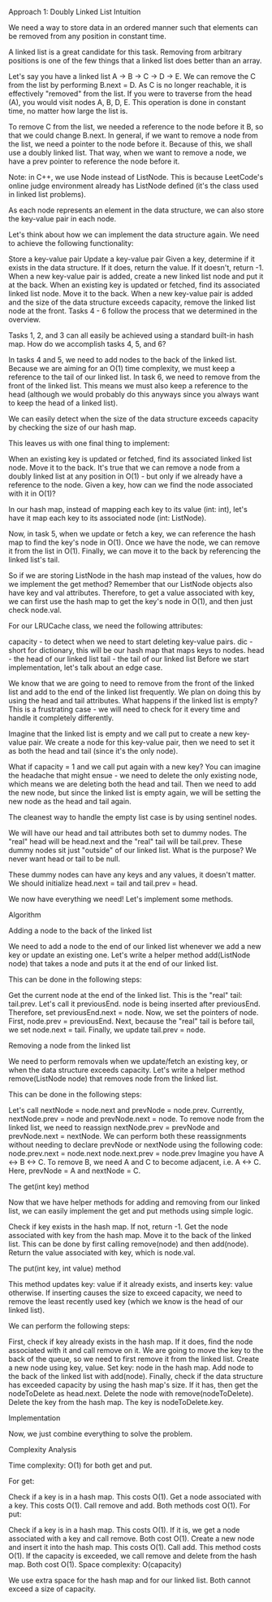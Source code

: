 Approach 1: Doubly Linked List
Intuition

We need a way to store data in an ordered manner such that elements can be removed from any position in constant time.

A linked list is a great candidate for this task. Removing from arbitrary positions is one of the few things that a linked list does better than an array.

Let's say you have a linked list A -> B -> C -> D -> E. We can remove the C from the list by performing B.next = D. As C is no longer reachable, it is effectively "removed" from the list. If you were to traverse from the head (A), you would visit nodes A, B, D, E. This operation is done in constant time, no matter how large the list is.

To remove C from the list, we needed a reference to the node before it B, so that we could change B.next. In general, if we want to remove a node from the list, we need a pointer to the node before it. Because of this, we shall use a doubly linked list. That way, when we want to remove a node, we have a prev pointer to reference the node before it.


Note: in C++, we use Node instead of ListNode. This is because LeetCode's online judge environment already has ListNode defined (it's the class used in linked list problems).

As each node represents an element in the data structure, we can also store the key-value pair in each node.

Let's think about how we can implement the data structure again. We need to achieve the following functionality:

Store a key-value pair
Update a key-value pair
Given a key, determine if it exists in the data structure. If it does, return the value. If it doesn't, return -1.
When a new key-value pair is added, create a new linked list node and put it at the back.
When an existing key is updated or fetched, find its associated linked list node. Move it to the back.
When a new key-value pair is added and the size of the data structure exceeds capacity, remove the linked list node at the front.
Tasks 4 - 6 follow the process that we determined in the overview.

Tasks 1, 2, and 3 can all easily be achieved using a standard built-in hash map. How do we accomplish tasks 4, 5, and 6?

In tasks 4 and 5, we need to add nodes to the back of the linked list. Because we are aiming for an O(1) time complexity, we must keep a reference to the tail of our linked list. In task 6, we need to remove from the front of the linked list. This means we must also keep a reference to the head (although we would probably do this anyways since you always want to keep the head of a linked list).

We can easily detect when the size of the data structure exceeds capacity by checking the size of our hash map.

This leaves us with one final thing to implement:

When an existing key is updated or fetched, find its associated linked list node. Move it to the back.
It's true that we can remove a node from a doubly linked list at any position in O(1) - but only if we already have a reference to the node. Given a key, how can we find the node associated with it in O(1)?

In our hash map, instead of mapping each key to its value (int: int), let's have it map each key to its associated node (int: ListNode).

Now, in task 5, when we update or fetch a key, we can reference the hash map to find the key's node in O(1). Once we have the node, we can remove it from the list in O(1). Finally, we can move it to the back by referencing the linked list's tail.

So if we are storing ListNode in the hash map instead of the values, how do we implement the get method? Remember that our ListNode objects also have key and val attributes. Therefore, to get a value associated with key, we can first use the hash map to get the key's node in O(1), and then just check node.val.

For our LRUCache class, we need the following attributes:

capacity - to detect when we need to start deleting key-value pairs.
dic - short for dictionary, this will be our hash map that maps keys to nodes.
head - the head of our linked list
tail - the tail of our linked list
Before we start implementation, let's talk about an edge case.

We know that we are going to need to remove from the front of the linked list and add to the end of the linked list frequently. We plan on doing this by using the head and tail attributes. What happens if the linked list is empty? This is a frustrating case - we will need to check for it every time and handle it completely differently.

Imagine that the linked list is empty and we call put to create a new key-value pair. We create a node for this key-value pair, then we need to set it as both the head and tail (since it's the only node).

What if capacity = 1 and we call put again with a new key? You can imagine the headache that might ensue - we need to delete the only existing node, which means we are deleting both the head and tail. Then we need to add the new node, but since the linked list is empty again, we will be setting the new node as the head and tail again.

The cleanest way to handle the empty list case is by using sentinel nodes.

We will have our head and tail attributes both set to dummy nodes. The "real" head will be head.next and the "real" tail will be tail.prev. These dummy nodes sit just "outside" of our linked list. What is the purpose? We never want head or tail to be null.



These dummy nodes can have any keys and any values, it doesn't matter. We should initialize head.next = tail and tail.prev = head.

We now have everything we need! Let's implement some methods.

Algorithm

Adding a node to the back of the linked list

We need to add a node to the end of our linked list whenever we add a new key or update an existing one. Let's write a helper method add(ListNode node) that takes a node and puts it at the end of our linked list.

This can be done in the following steps:

Get the current node at the end of the linked list. This is the "real" tail: tail.prev. Let's call it previousEnd.
node is being inserted after previousEnd. Therefore, set previousEnd.next = node.
Now, we set the pointers of node. First, node.prev = previousEnd.
Next, because the "real" tail is before tail, we set node.next = tail.
Finally, we update tail.prev = node.

Removing a node from the linked list

We need to perform removals when we update/fetch an existing key, or when the data structure exceeds capacity. Let's write a helper method remove(ListNode node) that removes node from the linked list.

This can be done in the following steps:

Let's call nextNode = node.next and prevNode = node.prev. Currently, nextNode.prev = node and prevNode.next = node. To remove node from the linked list, we need to reassign nextNode.prev = prevNode and prevNode.next = nextNode.
We can perform both these reassignments without needing to declare prevNode or nextNode using the following code:
node.prev.next = node.next
node.next.prev = node.prev
Imagine you have A <-> B <-> C. To remove B, we need A and C to become adjacent, i.e. A <-> C. Here, prevNode = A and nextNode = C.


The get(int key) method

Now that we have helper methods for adding and removing from our linked list, we can easily implement the get and put methods using simple logic.

Check if key exists in the hash map. If not, return -1.
Get the node associated with key from the hash map.
Move it to the back of the linked list. This can be done by first calling remove(node) and then add(node).
Return the value associated with key, which is node.val.

The put(int key, int value) method

This method updates key: value if it already exists, and inserts key: value otherwise. If inserting causes the size to exceed capacity, we need to remove the least recently used key (which we know is the head of our linked list).

We can perform the following steps:

First, check if key already exists in the hash map. If it does, find the node associated with it and call remove on it. We are going to move the key to the back of the queue, so we need to first remove it from the linked list.
Create a new node using key, value.
Set key: node in the hash map.
Add node to the back of the linked list with add(node).
Finally, check if the data structure has exceeded capacity by using the hash map's size.
If it has, then get the nodeToDelete as head.next.
Delete the node with remove(nodeToDelete).
Delete the key from the hash map. The key is nodeToDelete.key.

Implementation

Now, we just combine everything to solve the problem.


Complexity Analysis

Time complexity: O(1) for both get and put.

For get:

Check if a key is in a hash map. This costs O(1).
Get a node associated with a key. This costs O(1).
Call remove and add. Both methods cost O(1).
For put:

Check if a key is in a hash map. This costs O(1).
If it is, we get a node associated with a key and call remove. Both cost O(1).
Create a new node and insert it into the hash map. This costs O(1).
Call add. This method costs O(1).
If the capacity is exceeded, we call remove and delete from the hash map. Both cost O(1).
Space complexity: O(capacity)

We use extra space for the hash map and for our linked list. Both cannot exceed a size of capacity.